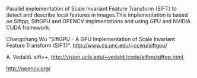 Parallel implementation of Scale Invariant Feature Transform (SIFT) to detect and describe local features in images.This implementation is based on Siftpp, SiftGPU and OPENCV implmentations and using GPU and NVIDIA CUDA framework.

Changchang Wu "SiftGPU - A GPU Implementation of Scale Invariant Feature Transform (SIFT)". http://www.cs.unc.edu/~ccwu/siftgpu/

A. Vedaldi. sift++, http://vision.ucla.edu/~vedaldi/code/siftpp/siftpp.html.

http://opencv.org/